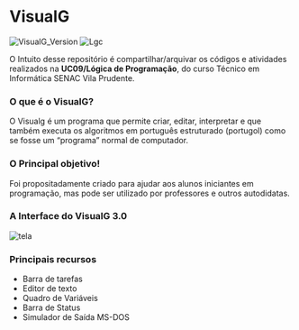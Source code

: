 # VisualG
![VisualG_Version](https://img.shields.io/badge/VisualG-3.0-blueviolet.svg)
![Lgc](https://img.shields.io/badge/L%C3%B3gica-de%20Programa%C3%A7%C3%A3o-9cf.svg)

O Intuito desse repositório é compartilhar/arquivar os códigos e atividades realizados na **UC09/Lógica de Programação**, do curso Técnico em Informática SENAC Vila Prudente.

### O que é o VisualG?

O Visualg é um programa que permite criar, editar, interpretar e que também executa os algoritmos em português estruturado (portugol) como se fosse um “programa” normal de computador.

### O Principal objetivo!

Foi propositadamente criado para ajudar aos alunos iniciantes em programação, mas pode ser utilizado por professores e outros autodidatas.

### A Interface do VisualG 3.0
![tela](https://user-images.githubusercontent.com/52213139/60631647-d4302d00-9dd6-11e9-90bb-ea0dd50d2906.jpg)

### Principais recursos

+ Barra de tarefas
+ Editor de texto
+ Quadro de Variáveis
+ Barra de Status
+ Simulador de Saída MS-DOS